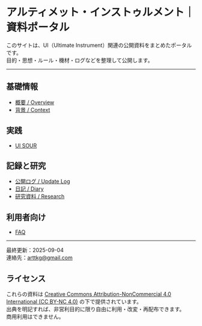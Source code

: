 # アルティメット・インストゥルメント｜資料ポータル

このサイトは、UI（Ultimate Instrument）関連の公開資料をまとめたポータルです。  
目的・思想・ルール・機材・ログなどを整理して公開します。

---

## 基礎情報
- [概要 / Overview](docs/overview.md)
- [背景 / Context](docs/context.md)

## 実践
- [UI SOUR](docs/ui_sour/index.md)

## 記録と研究
- [公開ログ / Update Log](docs/logs.md)
- [日記 / Diary](docs/diary/index.md)
- [研究資料 / Research](docs/research/index.mdindex.md)

## 利用者向け
- [FAQ](docs/faq.md)

---

最終更新：2025-09-04  
連絡先：arttkg@gmail.com

## ライセンス
これらの資料は [Creative Commons Attribution-NonCommercial 4.0 International (CC BY-NC 4.0)](https://creativecommons.org/licenses/by-nc/4.0/deed.ja) の下で提供されています。  
出典を明記すれば、非営利目的に限り自由に利用・改変・再配布できます。  
商用利用はできません。
